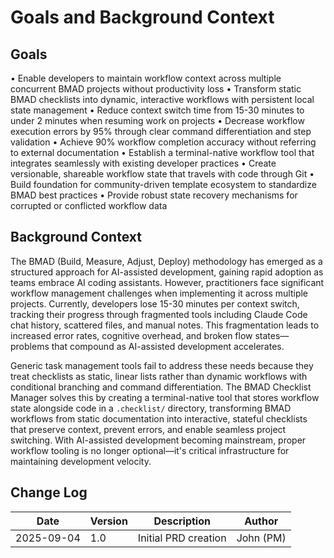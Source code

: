 # Goals and Background Context

## Goals

• Enable developers to maintain workflow context across multiple concurrent BMAD projects without productivity loss
• Transform static BMAD checklists into dynamic, interactive workflows with persistent local state management
• Reduce context switch time from 15-30 minutes to under 2 minutes when resuming work on projects
• Decrease workflow execution errors by 95% through clear command differentiation and step validation
• Achieve 90% workflow completion accuracy without referring to external documentation
• Establish a terminal-native workflow tool that integrates seamlessly with existing developer practices
• Create versionable, shareable workflow state that travels with code through Git
• Build foundation for community-driven template ecosystem to standardize BMAD best practices
• Provide robust state recovery mechanisms for corrupted or conflicted workflow data

## Background Context

The BMAD (Build, Measure, Adjust, Deploy) methodology has emerged as a structured approach for AI-assisted development, gaining rapid adoption as teams embrace AI coding assistants. However, practitioners face significant workflow management challenges when implementing it across multiple projects. Currently, developers lose 15-30 minutes per context switch, tracking their progress through fragmented tools including Claude Code chat history, scattered files, and manual notes. This fragmentation leads to increased error rates, cognitive overhead, and broken flow states—problems that compound as AI-assisted development accelerates.

Generic task management tools fail to address these needs because they treat checklists as static, linear lists rather than dynamic workflows with conditional branching and command differentiation. The BMAD Checklist Manager solves this by creating a terminal-native tool that stores workflow state alongside code in a `.checklist/` directory, transforming BMAD workflows from static documentation into interactive, stateful checklists that preserve context, prevent errors, and enable seamless project switching. With AI-assisted development becoming mainstream, proper workflow tooling is no longer optional—it's critical infrastructure for maintaining development velocity.

## Change Log

| Date       | Version | Description          | Author    |
| ---------- | ------- | -------------------- | --------- |
| 2025-09-04 | 1.0     | Initial PRD creation | John (PM) |
